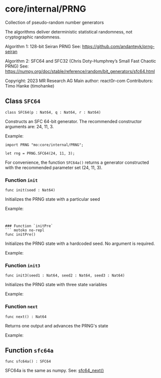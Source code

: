 # core/internal/PRNG
Collection of pseudo-random number generators

The algorithms deliver deterministic statistical randomness,
not cryptographic randomness.

Algorithm 1: 128-bit Seiran PRNG
See: https://github.com/andanteyk/prng-seiran

Algorithm 2: SFC64 and SFC32 (Chris Doty-Humphrey’s Small Fast Chaotic PRNG)
See: https://numpy.org/doc/stable/reference/random/bit_generators/sfc64.html

Copyright: 2023 MR Research AG
Main author: react0r-com
Contributors: Timo Hanke (timohanke)

## Class `SFC64`

``` motoko no-repl
class SFC64(p : Nat64, q : Nat64, r : Nat64)
```

Constructs an SFC 64-bit generator.
The recommended constructor arguments are: 24, 11, 3.

Example:
```motoko
import PRNG "mo:core/internal/PRNG";

let rng = PRNG.SFC64(24, 11, 3);
```
For convenience, the function `SFC64a()` returns a generator constructed
with the recommended parameter set (24, 11, 3).

### Function `init`
``` motoko no-repl
func init(seed : Nat64)
```

Initializes the PRNG state with a particular seed

Example:
```motoko


### Function `initPre`
``` motoko no-repl
func initPre()
```

Initializes the PRNG state with a hardcoded seed.
No argument is required.

Example:


### Function `init3`
``` motoko no-repl
func init3(seed1 : Nat64, seed2 : Nat64, seed3 : Nat64)
```

Initializes the PRNG state with three state variables

Example:


### Function `next`
``` motoko no-repl
func next() : Nat64
```

Returns one output and advances the PRNG's state

Example:

## Function `sfc64a`
``` motoko no-repl
func sfc64a() : SFC64
```

SFC64a is the same as numpy.
See: [sfc64_next()](https:///github.com/numpy/numpy/blob/b6d372c25fab5033b828dd9de551eb0b7fa55800/numpy/random/src/sfc64/sfc64.h#L28)
